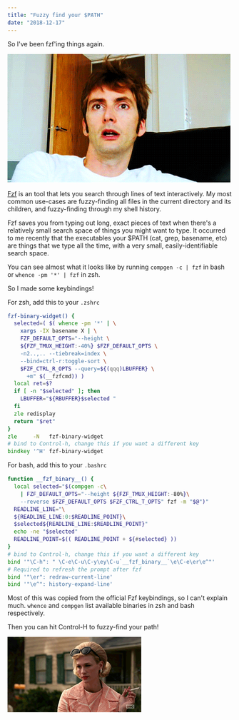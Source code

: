 ```yaml
---
title: "Fuzzy find your $PATH"
date: "2018-12-17"
---
```


So I've been fzf'ing things again.

![eye-roll](/images/hmmm.gif)
<br/>

[Fzf](https://github.com/junegunn/fzf) is an tool that lets you search through lines of text interactively. My most common use-cases are fuzzy-finding all files in the current directory and its children, and fuzzy-finding through my shell history.

Fzf saves you from typing out long, exact pieces of text when there's a
relatively small search space of things you might want to type.  It occurred to me recently that the executables your $PATH (cat, grep, basename, etc) are things that we type all the time, with a very small, easily-identifiable search space.


You can see almost what it looks like by running `compgen -c | fzf` in bash or
`whence -pm '*' | fzf` in zsh.

So I made some keybindings!

For zsh, add this to your `.zshrc`
```zsh
fzf-binary-widget() {
  selected=( $( whence -pm '*' | \
    xargs -IX basename X | \
    FZF_DEFAULT_OPTS="--height \
    ${FZF_TMUX_HEIGHT:-40%} $FZF_DEFAULT_OPTS \
    -n2..,.. --tiebreak=index \
    --bind=ctrl-r:toggle-sort \
    $FZF_CTRL_R_OPTS --query=${(qqq)LBUFFER} \
      +m" $(__fzfcmd)) )
  local ret=$?
  if [ -n "$selected" ]; then
    LBUFFER="${RBUFFER}$selected "
  fi
  zle redisplay
  return "$ret"
}
zle     -N   fzf-binary-widget
# bind to Control-h, change this if you want a different key
bindkey '^H' fzf-binary-widget
```

For bash, add this to your `.bashrc`
```bash
function __fzf_binary__() {
  local selected="$(compgen -c\
    | FZF_DEFAULT_OPTS="--height ${FZF_TMUX_HEIGHT:-80%}\
    --reverse $FZF_DEFAULT_OPTS $FZF_CTRL_T_OPTS" fzf -m "$@")"
  READLINE_LINE="\
  ${READLINE_LINE:0:$READLINE_POINT}\
  $selected${READLINE_LINE:$READLINE_POINT}"
  echo -ne "$selected"
  READLINE_POINT=$(( READLINE_POINT + ${#selected} ))
}
# bind to Control-h, change this if you want a different key
bind '"\C-h": " \C-e\C-u\C-y\ey\C-u`__fzf_binary__`\e\C-e\er\e^"'
# Required to refresh the prompt after fzf
bind '"\er": redraw-current-line'
bind '"\e^": history-expand-line'
```

Most of this was copied from the official Fzf keybindings, so I can't
explain much. `whence` and `compgen` list available binaries in zsh and bash respectively.

Then you can hit Control-H to fuzzy-find your path!

![done with that](/images/done-with-that.gif)
